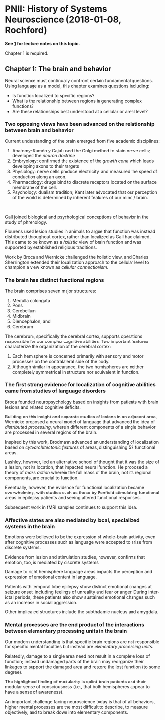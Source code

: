 # PNII: History of Systems Neuroscience (2018-01-08, Rochford)
**See [1](../lecture_notes/pnii_2018_01_08_emd.md) for lecture notes on this topic.**

Chapter 1 is required.

## Chapter 1: The brain and behavior

Neural science must continually confront certain fundamental questions.
Using language as a model, this chapter examines questions including:
* Is function localized to specific regions?
* What is the relationship between regions in generating complex functions?
* Are these relationships best understood at a cellular or areal level?

### Two opposing views have been advanced on the relationship between brain and behavior

Current understanding of the brain emerged from five academic disciplines:
1. Anatomy: Ramón y Cajal used the Golgi method to stain nerve cells; developed the *neuron doctrine*
2. Embryology: confirmed the existence of the *growth cone* which leads developing axons to their targets
3. Physiology: nerve cells produce electricity, and measured the speed of conduction along an axon.
4. Pharmacology: drugs bind to discrete receptors located on the surface membrane of the cell.
5. Psychology: dualism tradition; Kant later advocated that our perception of the world is determined by inherent features of our mind / brain.  

<br>

Gall joined biological and psychological conceptions of behavior in the study of phrenology.

Flourens used lesion studies in animals to argue that function was instead distributed throughout cortex, rather than localized as Gall had claimed.
This came to be known as a *holistic* view of brain function and was supported by established religious traditions.

Work by Broca and Wernicke challenged the holistic view, and Charles Sherrington extended their localization approach to the cellular level to champion a view known as *cellular connectionism*.

### The brain has distinct functional regions

The brain comprises seven major structures:
1. Medulla oblongata
2. Pons
3. Cerebellum
4. Midbrain
5. Diencephalon, and
6. Cerebrum

The cerebrum, specifically the cerebral cortex, supports operations responsible for our complex cognitive abilities. Two important features characterize the organization of the cerebral cortex:
1. Each hemisphere is concerned primarily with sensory and motor processes on the contralateral side of the body.
2. Although similar in appearance, the two hemispheres are neither completely symmetrical in structure nor equivalent in function.

### The first strong evidence for localization of cognitive abilities came from studies of language disorders

Broca founded neuropsychology based on insights from patients with brain lesions and related cognitive deficits.

Building on this insight and separate studies of lesions in an adjacent area, Wernicke proposed a neural model of language that advanced the idea of *distributed processing*, wherein different components of a single behavior are processed in several regions of the brain.

Inspired by this work, Brodmann advanced an understanding of localization based on *cytoarchitectonic features* of areas, distinguishing 52 functional areas.

Lashley, however, led an alternative school of thought that it was the size of a lesion, not its location, that impacted neural function. He proposed a theory of *mass action* wherein the full mass of the brain, not its regional components, are crucial to function.

Eventually, however, the evidence for functional localization became overwhelming, with studies such as those by Penfield stimulating functional areas in epilepsy patients and seeing altered functional responses.

Subsequent work in fMRI samples continues to support this idea.

### Affective states are also mediated by local, specialized systems in the brain

Emotions were believed to be the expression of whole-brain activity, even after cognitive processes such as language were accepted to arise from discrete systems.

Evidence from lesion and stimulation studies, however, confirms that emotion, too, is mediated by discrete systems.

Damage to right hemisphere language areas impacts the perception and expression of emotional content in language.

Patients with temporal lobe epilepsy show distinct emotional changes at seizure onset, including feelings of unreality and fear or anger.
During inter-ictal periods, these patients also show sustained emotional changes such as an increase in social aggression.

Other implicated structures include the subthalamic nucleus and amygdala.

### Mental processes are the end product of the interactions between elementary processing units in the brain

Our modern understanding is that specific brain regions are not responsible for specific mental faculties but instead are *elementary processing units*.

Relatedly, damage to a single area need not result in a complete loss of function; instead undamaged parts of the brain may reorganize their linkages to support the damaged area and restore the lost function (to some degree).

The highlighted finding of modularity is splint-brain patients and their modular sense of consciousness (i.e., that both hemispheres appear to have a sense of awareness).

An important challenge facing neuroscience today is that of all behaviors, higher mental processes are the most difficult to describe, to measure objectively, and to break down into elementary components.
